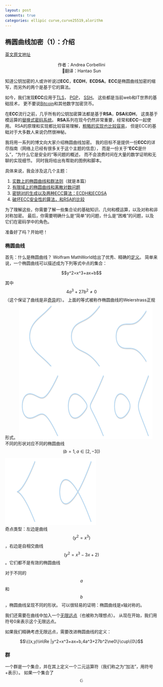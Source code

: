 ```yaml
---
layout: post
comments: true
categories: ellipic curve,curve25519,alorithm
---
```


## 椭圆曲线加密（1）：介绍
[英文原文地址](http://andrea.corbellini.name/2015/05/17/elliptic-curve-cryptography-a-gentle-introduction/)
<center>作者：Andrea Corbellini</center>
<center>翻译：Hantao Sun</center>

知道公钥加密的人或许听说过**ECC**，**ECDH**，**ECDSA**。**ECC**是椭圆曲线加密的缩写，而另外的两个是基于它的算法。  

如今，我们发现**ECC**应用于[TLS](https://tools.ietf.org/html/rfc4492)，
[PGP](https://tools.ietf.org/html/rfc6637)，
[SSH](https://tools.ietf.org/html/rfc5656)。
这些都是当前web和IT世界的基础技术，
更不要说[Bitcoin](https://en.bitcoin.it/wiki/Secp256k1)和其他数字加密货币。  

在**ECC**流行之前，几乎所有的公钥加密算法都是基于**RSA**，**DSA**和**DH**，
这类基于模运算的[替换式密码系统](https://zh.wikipedia.org/wiki/%E6%9B%BF%E6%8D%A2%E5%BC%8F%E5%AF%86%E7%A0%81#cite_note-pkc-4)。
**RSA**系列在现今仍然非常重要，经常和**ECC**一起使用。
RSA的原理和实现都比较容易理解，[粗略的实现也比较容易](http://code.activestate.com/recipes/578838-rsa-a-simple-and-easy-to-read-implementation/)，
但是ECC的基础对于大多数人来说仍然很神秘。  

我将用一系列的博文向大家介绍椭圆曲线加密。
我的目标不是提供一份**ECC**的详尽指南（网络上已经有很多关于这个主题的信息），
而是一份关于“**ECC**是什么”，“为什么它是安全的“等问题的概述，
而不会浪费时间在大量的数学证明和无聊的实现细节。
同时我将给出有帮助的图例和脚本。  

具体来说，我会涉及这几个主题：
1. [实数上的椭圆曲线和群法则](http://andrea.corbellini.name/2015/05/17/elliptic-curve-cryptography-a-gentle-introduction/)（就是本篇）
2. [有限域上的椭圆曲线和离散对数问题](http://andrea.corbellini.name/2015/05/23/elliptic-curve-cryptography-finite-fields-and-discrete-logarithms/)
3. [密钥对的生成以及两种ECC算法：ECDH和ECDSA](http://andrea.corbellini.name/2015/05/30/elliptic-curve-cryptography-ecdh-and-ecdsa/)
4. [破坏ECC安全性的算法，和RSA的比较](http://andrea.corbellini.name/2015/06/08/elliptic-curve-cryptography-breaking-security-and-a-comparison-with-rsa/)  

为了理解这些，你需要了解一些集合论的基础知识、几何和模运算，以及对称和非对称加密。
最后，你需要明确什么是“简单”的问题，什么是“困难”的问题，以及它们在密码学中的角色。  

准备好了吗？开始吧！  

### 椭圆曲线
首先：什么是椭圆曲线？
Wolfram MathWorld给出了优秀、精确的[定义](http://mathworld.wolfram.com/EllipticCurve.html)。
简单来说，一个椭圆曲线可以描述成为下列等式中点的集合：  
<center>$$y^2=x^3+ax+b$$</center>

其中$$4a^3+27b^2\ne0$$ （这个保证了曲线是非[奇异](http://mathworld.wolfram.com/EllipticCurve.html)的）。
上面的等式被称作椭圆曲线的Weierstrass正规形式。
![](/public/upload/ecc/curves.png)  
不同的形状对应不同的椭圆曲线$$(b=1,a\in[2, -3])$$

![](/public/upload/ecc/singularities.png)  
奇点类型：左边是曲线$$(y^2=x^3)$$，右边是自相交曲线$$(y^2=x^3-3x+2)$$。它们都不是有效的椭圆曲线

对于不同的$$a$$和$$b$$，椭圆曲线呈现不同的形状。
可以很轻易的证明：椭圆曲线是x轴对称的。  

我们还需要在曲线中加入一个[无限远点](https://zh.wikipedia.org/wiki/%E6%97%A0%E7%A9%B7%E8%BF%9C%E7%82%B9)（也被称为理想点）。
从现在开始，我们用符号0来表示这个无限远点。  

如果我们精确考虑无限远点，需要改进椭圆曲线的定义：
<center>$$\{(x,y)\in\Re |y^2=x^3+ax+b,4a^3+27b^2\ne0\}\cup\{0\}$$</center>

### 群
一个群是一个集合，并在其上定义一个二元运算符（我们称之为“加法”，用符号+表示）。
如果一个集合了$$\mathbb{G}$$
